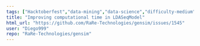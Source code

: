 ```yaml
---
tags: ["Hacktoberfest","data-mining","data-science","difficulty-medium","document-similarity","fasttext","feature","gensim","information-retrieval","machine-learning","natural-language-processing","neural-network","nlp","performance","python","topic-modeling","word-embeddings","word-similarity","word2vec"]
title: "Improving computational time in LDASeqModel"
html_url: "https://github.com/RaRe-Technologies/gensim/issues/1545"
user: "Diego999"
repo: "RaRe-Technologies/gensim"
---
```



